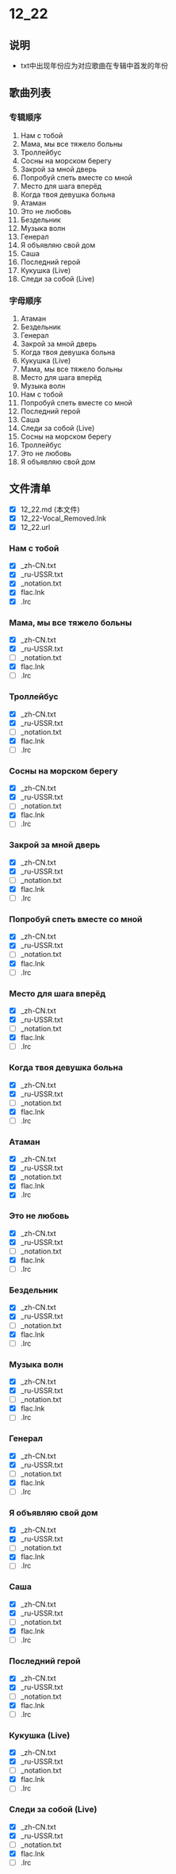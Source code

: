 # 12_22
## 说明
- txt中出现年份应为对应歌曲在专辑中首发的年份
## 歌曲列表
### 专辑顺序
1. Нам с тобой
2. Мама, мы все тяжело больны
3. Троллейбус
4. Сосны на морском берегу
5. Закрой за мной дверь
6. Попробуй спеть вместе со мной
7. Место для шага вперёд
8. Когда твоя девушка больна
9. Атаман
10. Это не любовь
11. Бездельник
12. Музыка волн
13. Генерал
14. Я объявляю свой дом
15. Саша
16. Последний герой
17. Кукушка (Live)
18. Следи за собой (Live)
### 字母顺序
1. Атаман
2. Бездельник
3. Генерал
4. Закрой за мной дверь
5. Когда твоя девушка больна
6. Кукушка (Live)
7. Мама, мы все тяжело больны
8. Место для шага вперёд
9. Музыка волн
10. Нам с тобой
11. Попробуй спеть вместе со мной
12. Последний герой
13. Саша
14. Следи за собой (Live)
15. Сосны на морском берегу
16. Троллейбус
17. Это не любовь
18. Я объявляю свой дом
## 文件清单
  - [x] 12_22.md (本文件)
  - [x] 12_22-Vocal_Removed.lnk
  - [x] 12_22.url
### Нам с тобой
  - [x] _zh-CN.txt
  - [x] _ru-USSR.txt
  - [x] _notation.txt
  - [x] flac.lnk
  - [x] .lrc
### Мама, мы все тяжело больны
  - [x] _zh-CN.txt
  - [x] _ru-USSR.txt
  - [ ] _notation.txt
  - [x] flac.lnk
  - [ ] .lrc
### Троллейбус
  - [x] _zh-CN.txt
  - [x] _ru-USSR.txt
  - [ ] _notation.txt
  - [x] flac.lnk
  - [ ] .lrc
### Сосны на морском берегу
  - [x] _zh-CN.txt
  - [x] _ru-USSR.txt
  - [ ] _notation.txt
  - [x] flac.lnk
  - [ ] .lrc
### Закрой за мной дверь
  - [x] _zh-CN.txt
  - [x] _ru-USSR.txt
  - [ ] _notation.txt
  - [x] flac.lnk
  - [ ] .lrc
### Попробуй спеть вместе со мной
  - [x] _zh-CN.txt
  - [x] _ru-USSR.txt
  - [ ] _notation.txt
  - [x] flac.lnk
  - [ ] .lrc
### Место для шага вперёд
  - [x] _zh-CN.txt
  - [x] _ru-USSR.txt
  - [ ] _notation.txt
  - [x] flac.lnk
  - [ ] .lrc
### Когда твоя девушка больна
  - [x] _zh-CN.txt
  - [x] _ru-USSR.txt
  - [ ] _notation.txt
  - [x] flac.lnk
  - [ ] .lrc
### Атаман
  - [x] _zh-CN.txt
  - [x] _ru-USSR.txt
  - [x] _notation.txt
  - [x] flac.lnk
  - [x] .lrc
### Это не любовь
  - [x] _zh-CN.txt
  - [x] _ru-USSR.txt
  - [ ] _notation.txt
  - [x] flac.lnk
  - [ ] .lrc
### Бездельник
  - [x] _zh-CN.txt
  - [x] _ru-USSR.txt
  - [ ] _notation.txt
  - [x] flac.lnk
  - [ ] .lrc
### Музыка волн
  - [x] _zh-CN.txt
  - [x] _ru-USSR.txt
  - [ ] _notation.txt
  - [x] flac.lnk
  - [ ] .lrc
### Генерал
  - [x] _zh-CN.txt
  - [x] _ru-USSR.txt
  - [ ] _notation.txt
  - [x] flac.lnk
  - [ ] .lrc
### Я объявляю свой дом
  - [x] _zh-CN.txt
  - [x] _ru-USSR.txt
  - [ ] _notation.txt
  - [x] flac.lnk
  - [ ] .lrc
### Саша
  - [x] _zh-CN.txt
  - [x] _ru-USSR.txt
  - [ ] _notation.txt
  - [x] flac.lnk
  - [ ] .lrc
### Последний герой
  - [x] _zh-CN.txt
  - [x] _ru-USSR.txt
  - [ ] _notation.txt
  - [x] flac.lnk
  - [ ] .lrc
### Кукушка (Live)
  - [x] _zh-CN.txt
  - [x] _ru-USSR.txt
  - [ ] _notation.txt
  - [x] flac.lnk
  - [ ] .lrc
### Следи за собой (Live)
  - [x] _zh-CN.txt
  - [x] _ru-USSR.txt
  - [ ] _notation.txt
  - [x] flac.lnk
  - [ ] .lrc